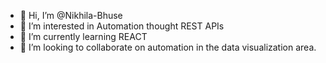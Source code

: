 - 👋 Hi, I’m @Nikhila-Bhuse
- 👀 I’m interested in Automation thought REST APIs
- 🌱 I’m currently learning REACT
- 💞️ I’m looking to collaborate on automation in the data visualization area.


<!---
Nikhila-Bhuse/Nikhila-Bhuse is a ✨ special ✨ repository because its `README.md` (this file) appears on your GitHub profile.
You can click the Preview link to take a look at your changes.
--->
